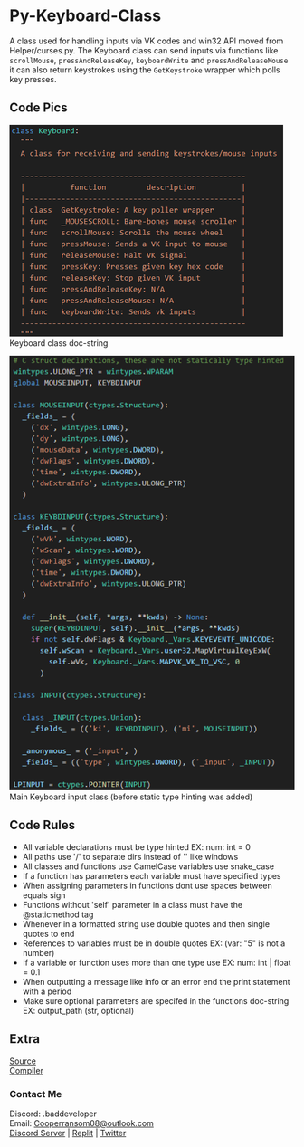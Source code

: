 # Py-Keyboard-Class
A class used for handling inputs via VK codes and win32 API moved from Helper/curses.py. The Keyboard class can send inputs via functions like `scrollMouse`, `pressAndReleaseKey`, `keyboardWrite` and `pressAndReleaseMouse` it can also return keystrokes using the `GetKeystroke` wrapper which polls key presses.


## Code Pics
![main class doc-string](ignore/keyboard-doc-string.png 'Keyboard class doc-string')  
Keyboard class doc-string

![Keyboard input class](ignore/input-class.png 'class for Keyboard input')  
Main Keyboard input class (before static type hinting was added)


## Code Rules
* All variable declarations must be type hinted EX: num: int = 0
* All paths use '/' to separate dirs instead of '\' like windows
* All classes and functions use CamelCase variables use snake_case
* If a function has parameters each variable must have specified types
* When assigning parameters in functions dont use spaces between equals sign
* Functions without 'self' parameter in a class must have the @staticmethod tag
* Whenever in a formatted string use double quotes and then single quotes to end
* References to variables must be in double quotes EX: (var: "5" is not a number)
* If a variable or function uses more than one type use EX: num: int | float = 0.1
* When outputting a message like info or an error end the print statement with a period
* Make sure optional parameters are specifed in the functions doc-string EX: output_path (str, optional)


## Extra 
[Source](https://github.com/itzCozi/Py-Keyboard-Class/blob/main/source/py_key.py)  
[Compiler](https://pypi.org/project/auto-py-to-exe/)  


### Contact Me
Discord: .baddeveloper  
Email: Cooperransom08@outlook.com  
[Discord Server](https://discord.gg/xGnQQGxwq2)  |  [Replit](https://replit.com/@cozi08)  |  [Twitter](https://twitter.com/ransom_cooper)